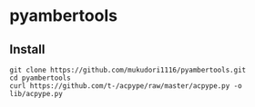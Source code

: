 # pyambertools

## Install
```
git clone https://github.com/mukudori1116/pyambertools.git
cd pyambertools
curl https://github.com/t-/acpype/raw/master/acpype.py -o lib/acpype.py
```

